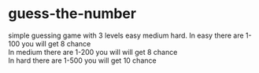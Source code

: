 # guess-the-number
simple guessing game with 3 levels easy medium hard.
In easy there are 1-100 you will get 8 chance<br>
In medium there are 1-200 you will will get 8 chance<br>
In hard there are 1-500 you will get 10 chance<br>
